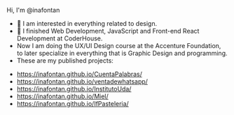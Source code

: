 Hi, I'm @inafontan
- 👀 I am interested in everything related to design.
- 🌱 I finished Web Development, JavaScript and Front-end React Development at CoderHouse.
- Now I am doing the UX/UI Design course at the Accenture Foundation, to later specialize in everything that is Graphic Design and programming.
- These are my published projects:
* https://inafontan.github.io/CuentaPalabras/
* https://inafontan.github.io/ventadewhatsapp/
* https://inafontan.github.io/InstitutoUda/
* https://inafontan.github.io/Miel/
* https://inafontan.github.io/IfPasteleria/

<!---
inafontan/inafontan is a ✨ special ✨ repository because its `README.md` (this file) appears on your GitHub profile.
You can click the Preview link to take a look at your changes.
--->
